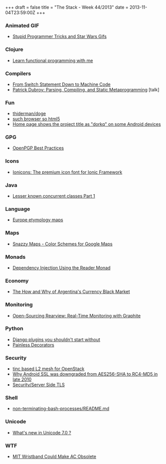 +++
draft = false
title = "The Stack - Week 44/2013"
date = 2013-11-04T23:59:00Z
+++



### Animated GIF

 - [Stupid Programmer Tricks and Star Wars Gifs][Lindseybiedastupidprogrammertricksandstarwarsgifs]

[Lindseybiedastupidprogrammertricksandstarwarsgifs]: http://rarlindseysmash.com/posts/stupid-programmer-tricks-and-star-wars-gifs


### Clojure

 - [Learn functional programming with me][Learnfunctionalprogrammingwithmebutrobitneedstobemorecomposable]

[Learnfunctionalprogrammingwithmebutrobitneedstobemorecomposable]: http://codeofrob.com/entries/learn-functional-programming-with-me---but-rob,-it-needs-to-be-more-composable.html


### Compilers

 - [From Switch Statement Down to Machine Code][Fromswitchstatementdowntomachinecoderanting741mhz]
 - [Patrick Dubroy: Parsing, Compiling, and Static Metaprogramming][Patrickdubroyparsingcompilingandstaticmetaprogrammingjsconfeu2013youtube] [talk]

[Fromswitchstatementdowntomachinecoderanting741mhz]: http://lazarenko.me/2013/01/13/switch-statement-machine-code/
[Patrickdubroyparsingcompilingandstaticmetaprogrammingjsconfeu2013youtube]: https://www.youtube.com/watch?v=UqTlToUYK1E


### Fun


 - [thiderman/doge][Thidermandogegithub]
 - [such browser so html5][Suchbrowsersohtml5]
 - [Home page shows the project title as "dorkq" on some Android devices][Homepageshowstheprojecttitleasdorkqonsomeandroiddevicesissue81gruntjsgruntjscomgithub]

[Thidermandogegithub]: https://github.com/thiderman/doge
[Suchbrowsersohtml5]: http://zachbruggeman.me/dogescript/
[Homepageshowstheprojecttitleasdorkqonsomeandroiddevicesissue81gruntjsgruntjscomgithub]: https://github.com/gruntjs/gruntjs.com/issues/81


### GPG

 - [OpenPGP Best Practices][Openpgpbestpracticesprivacyandauthenticityouriseuplabsgroupsweriseupnet]

[Openpgpbestpracticesprivacyandauthenticityouriseuplabsgroupsweriseupnet]: https://we.riseup.net/riseuplabs+paow/openpgp-best-practices


### Icons

 - [Ionicons: The premium icon font for Ionic Framework][Ioniconsthepremiumiconfontforionicframework]

[Ioniconsthepremiumiconfontforionicframework]: http://ionicons.com/


### Java

 - [Lesser known concurrent classes Part 1][Thethoughtsofnormanmaurerandmore]

[Thethoughtsofnormanmaurerandmore]: http://normanmaurer.me/blog/2013/10/28/Lesser-known-concurrent-classes-Part-1/


### Language

 - [Europe etymology maps][Europeetymologymaps1imgur]

[Europeetymologymaps1imgur]: http://imgur.com/a/iVK8a


### Maps

 - [Snazzy Maps - Color Schemes for Google Maps][Snazzymapscolorschemesforgooglemaps]

[Snazzymapscolorschemesforgooglemaps]: http://snazzymaps.com/


### Monads

 - [Dependency Injection Using the Reader Monad][Scrapyourcakepatternboilerplatedependencyinjectionusingthereadermonadoriginatedeveloperblog]

[Scrapyourcakepatternboilerplatedependencyinjectionusingthereadermonadoriginatedeveloperblog]: http://blog.originate.com/blog/2013/10/21/reader-monad-for-dependency-injection/


### Economy

 - [The How and Why of Argentina's Currency Black Market][Thehowandwhyofargentinascurrencyblackmarket]

[Thehowandwhyofargentinascurrencyblackmarket]: https://flightfox.com/tradecraft/argentina-black-market


### Monitoring

 - [Open-Sourcing Rearview: Real-Time Monitoring with Graphite][Opensourcingrearviewrealtimemonitoringwithgraphitelivingsocialstechnologyblog]

[Opensourcingrearviewrealtimemonitoringwithgraphitelivingsocialstechnologyblog]: https://techblog.livingsocial.com/blog/2013/09/30/open-sourcing-rearview-real-time-monitoring-with-graphite/


### Python

 - [Django plugins you shouldn't start without][Djangopluginsyoushouldntstartwithout]
 - [Painless Decorators][Painlessdecoratorshackflow]

[Djangopluginsyoushouldntstartwithout]: http://blog.hndigest.com/django-plugins-i-start-my-with/
[Painlessdecoratorshackflow]: http://hackflow.com/blog/2013/11/03/painless-decorators/


### Security

 - [tinc based L2 mesh for OpenStack][Tincbasedl2meshforopenstack]
 - [Why Android SSL was downgraded from AES256-SHA to RC4-MD5 in late 2010][Whyandroidsslwasdowngradedfromaes256shatorc4md5inlate2010]
 - [Security/Server Side TLS][Securityserversidetlsmozillawiki]

[Tincbasedl2meshforopenstack]: http://dachary.org/?p=1190
[Whyandroidsslwasdowngradedfromaes256shatorc4md5inlate2010]: http://op-co.de/blog/posts/android_ssl_downgrade/
[Securityserversidetlsmozillawiki]: https://wiki.mozilla.org/Security/Server_Side_TLS


### Shell

 - [non-terminating-bash-processes/README.md][Nonterminatingbashprocessesreadmemdatmasterpstadlernonterminatingbashprocesses]

[Nonterminatingbashprocessesreadmemdatmasterpstadlernonterminatingbashprocesses]: https://github.com/pstadler/non-terminating-bash-processes/blob/master/README.md


### Unicode

 - [What's new in Unicode 7.0 ?][Babelstonewhatsnewinunicode70]

[Babelstonewhatsnewinunicode70]: http://babelstone.blogspot.co.uk/2013/10/whats-new-in-unicode-70.html


### WTF

 - [MIT Wristband Could Make AC Obsolete][Mitwristbandcouldmakeacobsoletewireddesignwiredcom]

[Mitwristbandcouldmakeacobsoletewireddesignwiredcom]: http://www.wired.com/design/2013/10/an-ingenious-wristband-that-keeps-your-body-at-the-perfect-temperature-no-ac-required/
